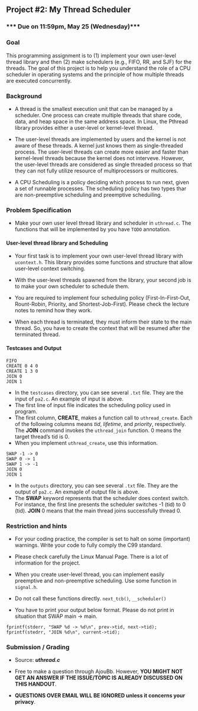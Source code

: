 ## Project #2: My Thread Scheduler

### *** Due on 11:59pm, May 25 (Wednesday)***

### Goal
This programming assignment is to (1) implement your own user-level thread library and then (2) make schedulers (e.g., FIFO, RR, and SJF) for the threads. The goal of this project is to help you understand the role of a CPU scheduler in operating systems and the principle of how multiple threads are executed concurrently.

### Background
- A thread is the smallest execution unit that can be managed by a scheduler. One process can create multiple threads that share code, data, and heap space in the same address space. In Linux, the Pthread library provides either a user-level or kernel-level thread.

- The user-level threads are implemented by users and the kernel is not aware of these threads. A kernel just knows them as single-threaded process. The user-level threads can create more easier and faster than kernel-level threads because the kernel does not interveve. However, the user-level threads are considered as single threaded process so that they can not fully utilize resource of multiprocessors or multicores.

- A CPU Scheduling is a policy deciding which process to run next, given a set of runnable processes. The scheduling policy has two types thar are non-preemptive scheduling and preemptive scheduiling.

### Problem Specification
- Make your own user level thread library and scheduler in `uthread.c`. The functions that will be implemented by you have `TODO` annotation.

#### User-level thread library and Scheduling
- Your first task is to implement your own user-level thread library with `ucontext.h`. This library provides some functions and structure that allow user-level context switching.

- With the user-level threads spawned from the library, your second job is to make your own scheduler to schedule them.

- You are required to implement four scheduling policy (First-In-First-Out, Rount-Robin, Priority, and Shortest-Job-First). Please check the lecture notes to remind how they work.

- When each thread is terminated, they must inform their state to the main thread. So, you have to create the context that will be resumed after the terminated thread.

#### Testcases and Output
```
FIFO
CREATE 0 4 0
CREATE 1 3 0
JOIN 0
JOIN 1
```
- In the `testcases` directory, you can see several `.txt` file. They are the input of `pa2.c`. An example of input is above.
- The first line of input file indicates the scheduling policy used in program.
- The first column, **CREATE**, makes a function call to `uthread_create`. Each of the following columns means *tid*, *lifetime*, and *priority*, respectively. The **JOIN** command invokes the `uthread_join` function. 0 means the target thread’s tid is 0.
- When you implement `uthread_create`, use this information.

```
SWAP -1 -> 0
SWAP 0 -> 1
SWAP 1 -> -1
JOIN 0
JOIN 1
```
- In the `outputs` directory, you can see several `.txt` file. They are the output of `pa2.c`. An exmaple of output file is above.
- The **SWAP** keyword represents that the scheduler does context switch. For instance, the first line presents the scheduler switches -1 (tid) to 0 (tid). **JOIN** 0 means that the main thread joins successfully thread 0.

### Restriction and hints
- For your coding practice, the compiler is set to halt on some (important) warnings. Write your code to fully comply the C99 standard.

- Please check carefully the Linux Manual Page. There is a lot of information for the project.

- When you create user-level thread, you can implement easily preemptive and non-preemptive scheduling. Use some function in `signal.h`.

- Do not call these functions directly. `next_tcb()`, `__scheduler()`

- You have to print your output below format. Please do not print in situation that SWAP main -> main.
```
fprintf(stderr, "SWAP %d -> %d\n", prev->tid, next->tid);
fprintf(stedrr, "JOIN %d\n", current->tid);
```

### Submission / Grading
- Source: ***uthread.c***

- Free to make a question through AjouBb. However, **YOU MIGHT NOT GET AN ANSWER IF THE ISSUE/TOPIC IS ALREADY DISCUSSED ON THIS HANDOUT**.

- **QUESTIONS OVER EMAIL WILL BE IGNORED unless it concerns your privacy**.
